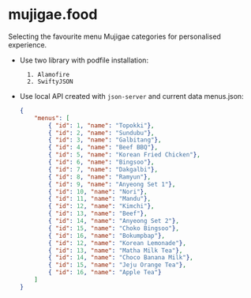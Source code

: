 # mujigae.food

Selecting the favourite menu Mujigae categories for personalised experience.


- Use two library with podfile installation:
    
        1. Alamofire
        2. SwiftyJSON

- Use local API created with `json-server` and current data menus.json:

    ```json
    {
        "menus": [
            { "id": 1, "name": "Topokki"},
            { "id": 2, "name": "Sundubu"},
            { "id": 3, "name": "Galbitang"},
            { "id": 4, "name": "Beef BBQ"},
            { "id": 5, "name": "Korean Fried Chicken"},
            { "id": 6, "name": "Bingsoo"},
            { "id": 7, "name": "Dakgalbi"},
            { "id": 8, "name": "Ramyun"},
            { "id": 9, "name": "Anyeong Set 1"},
            { "id": 10, "name": "Nori"},
            { "id": 11, "name": "Mandu"},
            { "id": 12, "name": "Kimchi"},
            { "id": 13, "name": "Beef"},
            { "id": 14, "name": "Anyeong Set 2"},
            { "id": 15, "name": "Choko Bingsoo"},
            { "id": 16, "name": "Bokumpbap"},
            { "id": 12, "name": "Korean Lemonade"},
            { "id": 13, "name": "Matha Milk Tea"},
            { "id": 14, "name": "Choco Banana Milk"},
            { "id": 15, "name": "Jeju Orange Tea"},
            { "id": 16, "name": "Apple Tea"}
        ]
    }
    ```